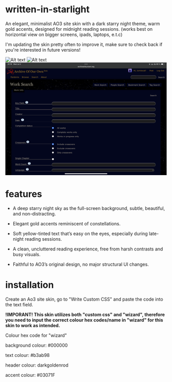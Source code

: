 # written-in-starlight
An elegant, minimalist AO3 site skin with a dark starry night theme, warm gold accents, designed for midnight reading sessions. (works best on horizontal view on bigger screens, ipads, laptops, e.t.c)

I'm updating the skin pretty often to improve it, make sure to check back if you're interested in future versions!

![Alt text](IMG_1675.png)
![Alt text](IMG_1677.png)
![Alt text](IMG_1678.png)
# features
* A deep starry night sky as the full-screen background, subtle, beautiful, and non-distracting.

* Elegant gold accents reminiscent of constellations.

* Soft yellow-tinted text that’s easy on the eyes, especially during late-night reading sessions.

* A clean, uncluttered reading experience, free from harsh contrasts and busy visuals.

* Faithful to AO3’s original design, no major structural UI changes.

# installation
Create an Ao3 site skin, go to "Write Custom CSS" and paste the code into the text field.

**!IMPORANT!
This skin utilizes both "custom css" and "wizard", therefore you need to input the correct colour hex codes/name in "wizard" for this skin to work as intended.**

Colour hex code for "wizard"

background colour: #000000

text colour: #b3ab98

header colour: darkgoldenrod

accent colour: #03071F

